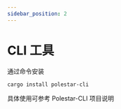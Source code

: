 ```yaml
---
sidebar_position: 2
---
```


# CLI 工具

通过命令安装

```sh
cargo install polestar-cli
```

具体使用可参考 Polestar-CLI 项目说明
